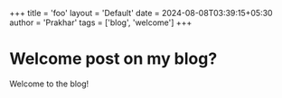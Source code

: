 +++
title = 'foo'
layout = 'Default'
date = 2024-08-08T03:39:15+05:30
author = 'Prakhar'
tags = ['blog', 'welcome']
+++


# Welcome post on my blog?


Welcome to the blog!
